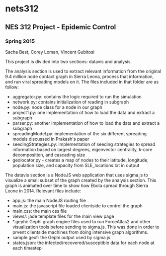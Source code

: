 # nets312
## NES 312 Project - Epidemic Control
### Spring 2015

Sacha Best, Corey Loman, Vincent Gubitosi

This project is divided into two sections: datavis and analysis. 

The analysis section is used to extract relevant information from the original 9.4 million node contact graph in Sierra Leona, process that information, and run viral spreading models on it. The files included in that folder are as follow:

* aggregator.py: contains the logic required to run the simulation
* network.py: contains initialization of reading in subgraph
* node.py: node class for a node in our graph
* project1.py: one implementation of how to load the data and extract a subgraph
* parser.py: another implementation of how to load the data and extract a subgraph
* spreadingModel.py: implementation of the six different spreading models discussed in Prakash's paper
* seedingStrategies.py: implementation of seeding strategies to spread information based on largest degrees, eigenvector centrality, 
                        k-core decomposition, and cascading size
* geolocator.py - creates a map of nodes to their latitude, longitude, population size, and capacity from SLE_locations.txt in output

The datavis section is a NodeJS web application that uses sigma.js to visualize a small subset of the graph created by the analysis section. This graph is animated over time to show how Ebola spread through Sierra Leone in 2014. Relevant files include:

* app.js: the main NodeJS routing file
* main.js: the javascript file loaded clientside to control the graph
* main.css: the main css file
* views/: jade template files for the main view page    
* *.gephi: Gephi graph engine files used to run ForceAtlas2 and other visualization tools before sending to sigma.js. This was done in order to prvent clientside machines from doing intensive graph algorithms.
* sample.gexf: the Gephi output used by sigma.js
* states.json: the infected/recovered/susceptible data for each node at each timestep

